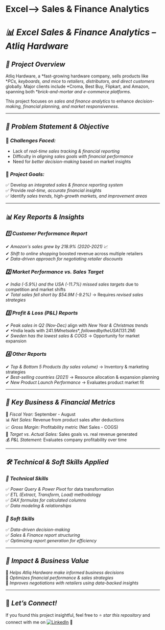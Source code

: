 # Excel--> Sales & Finance Analytics
# *📊 Excel Sales & Finance Analytics – Atliq Hardware*

## *📌 Project Overview*
Atliq Hardware, a *fast-growing hardware company, sells products like **PCs, keyboards, and mice* to *retailers, distributors, and direct customers* globally. Major clients include *Croma, Best Buy, Flipkart, and Amazon, spanning both **brick-and-mortar and e-commerce platforms*.

This project focuses on *sales and finance analytics* to enhance *decision-making, financial planning, and market responsiveness*.

---

## *🚀 Problem Statement & Objective*
### 🔴 *Challenges Faced:*
- Lack of *real-time sales tracking & financial reporting*  
- Difficulty in *aligning sales goals with financial performance*  
- Need for *better decision-making* based on market insights  

### 🎯 *Project Goals:*
✅ Develop an *integrated sales & finance reporting system*  
✅ Provide *real-time, accurate financial insights*  
✅ Identify *sales trends, high-growth markets, and improvement areas*  

---

## *📊 Key Reports & Insights*

### *1️⃣ Customer Performance Report*
✔ *Amazon's sales grew by 218.9% (2020-2021)* 📈  
✔ *Shift to online shopping* boosted revenue across multiple retailers  
✔ *Data-driven approach for negotiating retailer discounts*  

### *2️⃣ Market Performance vs. Sales Target*
✔ *India (-5.9%) and the USA (-11.7%) missed sales targets* due to competition and market shifts  
✔ *Total sales fell short by $54.9M (-9.2%)* → Requires *revised sales strategies*  

### *3️⃣ Profit & Loss (P&L) Reports*
✔ *Peak sales in Q2 (Nov-Dec)* align with *New Year & Christmas trends*  
✔ *India leads with $241.9M net sales*, followed by the USA ($131.2M)  
✔ *Sweden has the lowest sales & COGS* → Opportunity for market expansion  

### *4️⃣ Other Reports*
✔ *Top & Bottom 5 Products (by sales volume)* → Inventory & marketing strategies  
✔ *Best-selling countries (2021)* → Resource allocation & expansion planning  
✔ *New Product Launch Performance* → Evaluates product market fit  

---

## *📌 Key Business & Financial Metrics*
📅 *Fiscal Year:* September - August  
📊 *Net Sales:* Revenue from product sales after deductions  
📈 *Gross Margin:* Profitability metric (Net Sales - COGS)  
🎯 *Target vs. Actual Sales:* Sales goals vs. real revenue generated  
💰 *P&L Statement:* Evaluates company profitability over time  

---

## *🛠️ Technical & Soft Skills Applied*
### *🔹 Technical Skills*
✅ *Power Query & Power Pivot* for data transformation  
✅ *ETL (Extract, Transform, Load)* methodology  
✅ *DAX formulas for calculated columns*  
✅ *Data modeling & relationships*  

### *🔹 Soft Skills*
✅ *Data-driven decision-making*  
✅ *Sales & Finance report structuring*  
✅ *Optimizing report generation for efficiency*  

---

## *🎯 Impact & Business Value*
📌 *Helps Atliq Hardware make informed business decisions*  
📌 *Optimizes financial performance & sales strategies*  
📌 *Improves negotiations with retailers using data-backed insights*  

---

## 📢 *Let’s Connect!*
If you found this project insightful, feel free to ⭐ *star this repository* and connect with me on [![LinkedIn](https://img.shields.io/badge/LinkedIn-Profile-blue?style=flat&logo=linkedin)](https://www.linkedin.com/in/nidznova19/) 🚀
